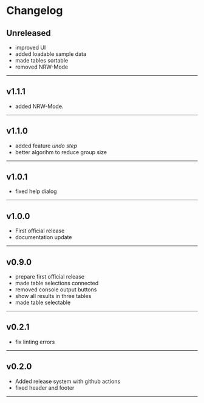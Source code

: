 # Changelog

## Unreleased
 - improved UI
 - added loadable sample data
 - made tables sortable
 - removed NRW-Mode

---

## v1.1.1
 - added NRW-Mode.

---

## v1.1.0
 - added feature *undo step* 
 - better algorihm to reduce group size

---

## v1.0.1

- fixed help dialog

---

## v1.0.0

- First official release
- documentation update

---

## v0.9.0

- prepare first official release
- made table selections connected
- removed console output buttons
- show all results in three tables
- made table selectable

---

## v0.2.1

- fix linting errors

---

## v0.2.0

- Added release system with github actions
- fixed header and footer

---
